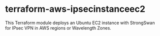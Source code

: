 # terraform-aws-ipsecinstanceec2
This Terraform module deploys an Ubuntu EC2 instance with StrongSwan for IPsec VPN in AWS regions or Wavelength Zones.
